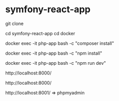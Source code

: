 # symfony-react-app

git clone

cd symfony-react-app
cd docker

docker exec -it php-app bash -c "composer install"

docker exec -it php-app bash -c "npm install"

docker exec -it php-app bash -c "npm run dev"

http://localhost:8000/

http://localhost:8000/

http://localhost:8001/ => phpmyadmin
